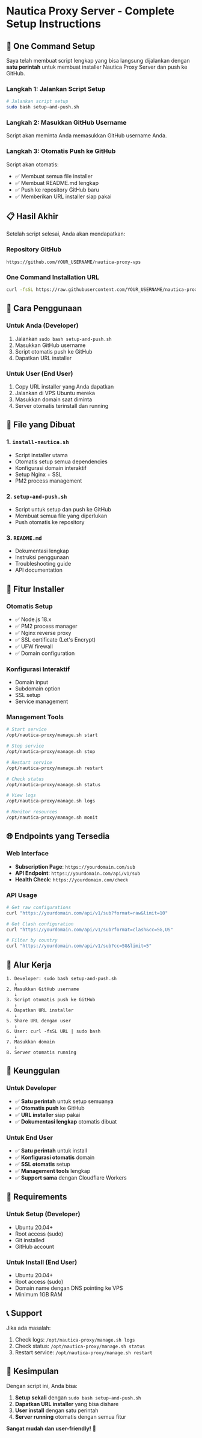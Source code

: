 # Nautica Proxy Server - Complete Setup Instructions

## 🚀 One Command Setup

Saya telah membuat script lengkap yang bisa langsung dijalankan dengan **satu perintah** untuk membuat installer Nautica Proxy Server dan push ke GitHub.

### Langkah 1: Jalankan Script Setup

```bash
# Jalankan script setup
sudo bash setup-and-push.sh
```

### Langkah 2: Masukkan GitHub Username

Script akan meminta Anda memasukkan GitHub username Anda.

### Langkah 3: Otomatis Push ke GitHub

Script akan otomatis:
- ✅ Membuat semua file installer
- ✅ Membuat README.md lengkap
- ✅ Push ke repository GitHub baru
- ✅ Memberikan URL installer siap pakai

## 📋 Hasil Akhir

Setelah script selesai, Anda akan mendapatkan:

### Repository GitHub
```
https://github.com/YOUR_USERNAME/nautica-proxy-vps
```

### One Command Installation URL
```bash
curl -fsSL https://raw.githubusercontent.com/YOUR_USERNAME/nautica-proxy-vps/main/install-nautica.sh | sudo bash
```

## 🎯 Cara Penggunaan

### Untuk Anda (Developer)
1. Jalankan `sudo bash setup-and-push.sh`
2. Masukkan GitHub username
3. Script otomatis push ke GitHub
4. Dapatkan URL installer

### Untuk User (End User)
1. Copy URL installer yang Anda dapatkan
2. Jalankan di VPS Ubuntu mereka
3. Masukkan domain saat diminta
4. Server otomatis terinstall dan running

## 📁 File yang Dibuat

### 1. `install-nautica.sh`
- Script installer utama
- Otomatis setup semua dependencies
- Konfigurasi domain interaktif
- Setup Nginx + SSL
- PM2 process management

### 2. `setup-and-push.sh`
- Script untuk setup dan push ke GitHub
- Membuat semua file yang diperlukan
- Push otomatis ke repository

### 3. `README.md`
- Dokumentasi lengkap
- Instruksi penggunaan
- Troubleshooting guide
- API documentation

## 🔧 Fitur Installer

### Otomatis Setup
- ✅ Node.js 18.x
- ✅ PM2 process manager
- ✅ Nginx reverse proxy
- ✅ SSL certificate (Let's Encrypt)
- ✅ UFW firewall
- ✅ Domain configuration

### Konfigurasi Interaktif
- Domain input
- Subdomain option
- SSL setup
- Service management

### Management Tools
```bash
# Start service
/opt/nautica-proxy/manage.sh start

# Stop service
/opt/nautica-proxy/manage.sh stop

# Restart service
/opt/nautica-proxy/manage.sh restart

# Check status
/opt/nautica-proxy/manage.sh status

# View logs
/opt/nautica-proxy/manage.sh logs

# Monitor resources
/opt/nautica-proxy/manage.sh monit
```

## 🌐 Endpoints yang Tersedia

### Web Interface
- **Subscription Page**: `https://yourdomain.com/sub`
- **API Endpoint**: `https://yourdomain.com/api/v1/sub`
- **Health Check**: `https://yourdomain.com/check`

### API Usage
```bash
# Get raw configurations
curl "https://yourdomain.com/api/v1/sub?format=raw&limit=10"

# Get Clash configuration
curl "https://yourdomain.com/api/v1/sub?format=clash&cc=SG,US"

# Filter by country
curl "https://yourdomain.com/api/v1/sub?cc=SG&limit=5"
```

## 🔄 Alur Kerja

```
1. Developer: sudo bash setup-and-push.sh
   ↓
2. Masukkan GitHub username
   ↓
3. Script otomatis push ke GitHub
   ↓
4. Dapatkan URL installer
   ↓
5. Share URL dengan user
   ↓
6. User: curl -fsSL URL | sudo bash
   ↓
7. Masukkan domain
   ↓
8. Server otomatis running
```

## 🎉 Keunggulan

### Untuk Developer
- ✅ **Satu perintah** untuk setup semuanya
- ✅ **Otomatis push** ke GitHub
- ✅ **URL installer** siap pakai
- ✅ **Dokumentasi lengkap** otomatis dibuat

### Untuk End User
- ✅ **Satu perintah** untuk install
- ✅ **Konfigurasi otomatis** domain
- ✅ **SSL otomatis** setup
- ✅ **Management tools** lengkap
- ✅ **Support sama** dengan Cloudflare Workers

## 🚨 Requirements

### Untuk Setup (Developer)
- Ubuntu 20.04+
- Root access (sudo)
- Git installed
- GitHub account

### Untuk Install (End User)
- Ubuntu 20.04+
- Root access (sudo)
- Domain name dengan DNS pointing ke VPS
- Minimum 1GB RAM

## 📞 Support

Jika ada masalah:
1. Check logs: `/opt/nautica-proxy/manage.sh logs`
2. Check status: `/opt/nautica-proxy/manage.sh status`
3. Restart service: `/opt/nautica-proxy/manage.sh restart`

## 🎯 Kesimpulan

Dengan script ini, Anda bisa:
1. **Setup sekali** dengan `sudo bash setup-and-push.sh`
2. **Dapatkan URL installer** yang bisa dishare
3. **User install** dengan satu perintah
4. **Server running** otomatis dengan semua fitur

**Sangat mudah dan user-friendly!** 🚀